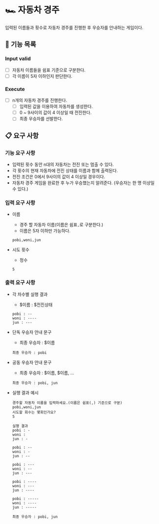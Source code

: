 # 🏎️ 자동차 경주

입력된 이름들과 횟수로 자동차 경주를 진행한 후 우승자를 안내하는 게임이다.

## 📝 기능 목록

### Input valid
- [ ] 자동차 이름들을 쉼표 기준으로 구분한다.
- [ ] 각 이름이 5자 이하인지 판단한다.

### Execute
- [ ] n개의 자동차 경주를 진행한다.
  - [ ] 입력된 값을 이용하여 자동차를 생성한다.
  - [ ] 0 ~ 9사이의 값이 4 이상일 때 전진한다.
  - [ ] 최종 우승자를 선발한다.

## 📋 요구 사항

### 기능 요구 사항

- 입력된 횟수 동안 n대의 자동차는 전진 또는 멈출 수 있다.
- 각 횟수의 현재 자동차에 전진 상태를 이름과 함께 출력된다.
- 전진 조건은 0에서 9사이의 값이 4 이상일 경우이다.
- 자동차 경주 게임을 완료한 후 누가 우승했는지 알려준다. (우승자는 한 명 이상일 수 있다.)

### 입력 요구 사항

- 이름
    - 경주 할 자동차 이름(이름은 쉼표`,`로 구분한다.)
    - 이름은 5자 이하만 가능하다.

  ```text
  pobi,woni,jun
  ```

- 시도 횟수
    - 정수

  ```text
  5
  ```

### 출력 요구 사항
- 각 차수별 실행 결과
    - $이름 : $전진상태

  ```text
  pobi : --
  woni : ----
  jun : ---
  ```

- 단독 우승자 안내 문구
    - 최종 우승자 : $이름

  ```text
  최종 우승자 : pobi
  ```

- 공동 우승자 안내 문구
    - 최종 우승자 : $이름, $이름, ...

  ```text
  최종 우승자 : pobi, jun
  ```

- 실행 결과 예시

    ```text
    경주할 자동차 이름을 입력하세요.(이름은 쉼표(,) 기준으로 구분)
    pobi,woni,jun
    시도할 회수는 몇회인가요?
    5
    
    실행 결과
    pobi : -
    woni :
    jun : -
    
    pobi : --
    woni : -
    jun : --
    
    pobi : ---
    woni : --
    jun : ---
    
    pobi : ----
    woni : ---
    jun : ----
    
    pobi : -----
    woni : ----
    jun : -----
    
    최종 우승자 : pobi, jun
    ```
